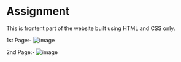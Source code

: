 # Assignment
This is frontent part of the website built using HTML and CSS only.

1st Page:- 
![image](https://github.com/sibasish934/Assignment/assets/78403992/6925d4d1-0617-4e9f-a005-b65806a2d805)

2nd Page:- 
![image](https://github.com/sibasish934/Assignment/assets/78403992/3a4605d1-32c2-4641-a0a8-72b55e2fae29)


